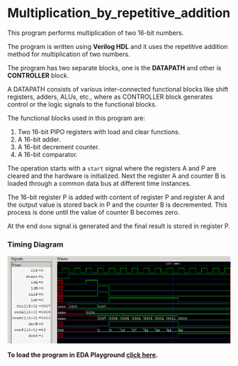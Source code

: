 # Multiplication_by_repetitive_addition
This program performs multiplication of two 16-bit numbers.

The program is written using <b>Verilog HDL</b> and it uses the repetitive addition method for multiplication of two numbers.

The program has two separate blocks, one is the <b>DATAPATH</b> and other is <b>CONTROLLER</b> block.

A DATAPATH consists of various inter-connected functional blocks like shift registers, adders, ALUs, etc., where as CONTROLLER block generates control or the logic signals to the functional blocks.

The functional blocks used in this program are:

1. Two 16-bit PIPO registers with load and clear functions.
2. A 16-bit adder.
3. A 16-bit decrement counter.
4. A 16-bit comparator.

The operation starts with a `start` signal where the registers A and P are cleared and the hardware is initialized. Next the register A and counter B is loaded through a common data bus at different time instances. 

The 16-bit register P is added with content of register P and register A and the output value is stored back in P and the counter B is decremented. This process is done until the value of counter B becomes zero.

At the end `done` signal is generated and the final result is stored in register P.

<h3> Timing Diagram </h3>

![](multiplier_timing.png)


<b>To load the program in EDA Playground [click here](https://www.edaplayground.com/x/drS7).</b>
